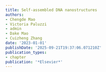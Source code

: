 ```yaml
---
title: Self-assembled DNA nanostructures
authors:
- Chengde Mao
- Victoria Paluzzi
- admin
- Dake Mao
- Cuizheng Zhang
date: '2023-01-01'
publishDate: '2025-09-21T19:37:06.071210Z'
publication_types:
- chapter
publication: '*Elsevier*'
---
```

